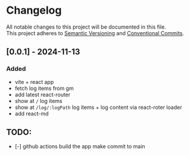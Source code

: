 # Changelog

All notable changes to this project will be documented in this file.  
This project adheres to [Semantic Versioning](https://semver.org/spec/v2.0.0.html) and [Conventional Commits](https://www.conventionalcommits.org/).

## [0.0.1] - 2024-11-13

### Added

- vite + react app
- fetch log items from gm
- add latest react-router
- show at `/` log items
- show at `/log/:logPath` log items + log content via react-roter loader
- add react-md

## TODO:

- [-] github actions build the app make commit to main
